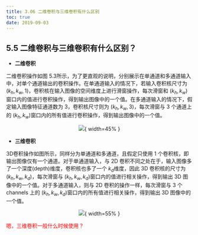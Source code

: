 ```yaml
---
title: 3.06 二维卷积与三维卷积有什么区别
toc: true
date: 2019-09-03
---
```




## 5.5 二维卷积与三维卷积有什么区别？

- **二维卷积**

二维卷积操作如图 5.3所示，为了更直观的说明，分别展示在单通道和多通道输入中，对单个通道输出的卷积操作。在单通道输入的情况下，若输入卷积核尺寸为 $(k_h, k_w, 1)​$，卷积核在输入图像的空间维度上进行滑窗操作，每次滑窗和 $(k_h, k_w)​$ 窗口内的值进行卷积操作，得到输出图像中的一个值。在多通道输入的情况下，假定输入图像特征通道数为 3，卷积核尺寸则为 $(k_h, k_w, 3)​$，每次滑窗与 3 个通道上的 $(k_h, k_w)​$ 窗口内的所有值进行卷积操作，得到输出图像中的一个值。

<center>

![](http://images.iterate.site/blog/image/20190722/xHw5HXeYpu2a.png?imageslim){ width=45% }

</center>


- **三维卷积**

3D卷积操作如图所示，同样分为单通道和多通道，且假定只使用 $1$ 个卷积核，即输出图像仅有一个通道。对于单通道输入，与 2D 卷积不同之处在于，输入图像多了一个深度(depth)维度，卷积核也多了一个 $k_d​$ 维度，因此 3D 卷积核的尺寸为 $(k_h, k_w, k_d)​$，每次滑窗与 $(k_h, k_w, k_d)​$ 窗口内的值进行相关操作，得到输出 3D 图像中的一个值。对于多通道输入，则与 2D 卷积的操作一样，每次滑窗与 3 个 channels 上的 $(k_h, k_w, k_d)​$ 窗口内的所有值进行相关操作，得到输出 3D 图像中的一个值。

<center>

![](http://images.iterate.site/blog/image/20190722/54X4CkbVH1Ga.png?imageslim){ width=55% }

</center>

<span style="color:red;">嗯，三维卷积一般什么时候使用？</span>
